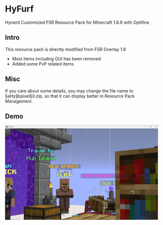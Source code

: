 # HyFurf
Hynerd Customized FSR Resource Pack for Minecraft 1.8.9 with Optifine

## Intro
This resource pack is directly modified from FSR Overlay 1.8
 - Most items including GUI has been removed
 - Added some PvP related items

## Misc
If you care about some details, you may change the file name to §aHy§bpixel§0.zip, so that it can display better in Resource Pack Management.

## Demo
![image](demo.png)

